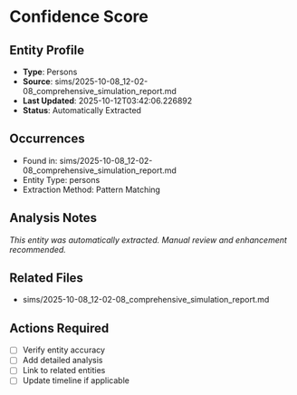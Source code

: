 # Confidence Score

## Entity Profile
- **Type**: Persons
- **Source**: sims/2025-10-08_12-02-08_comprehensive_simulation_report.md
- **Last Updated**: 2025-10-12T03:42:06.226892
- **Status**: Automatically Extracted

## Occurrences
- Found in: sims/2025-10-08_12-02-08_comprehensive_simulation_report.md
- Entity Type: persons
- Extraction Method: Pattern Matching

## Analysis Notes
*This entity was automatically extracted. Manual review and enhancement recommended.*

## Related Files
- sims/2025-10-08_12-02-08_comprehensive_simulation_report.md

## Actions Required
- [ ] Verify entity accuracy
- [ ] Add detailed analysis
- [ ] Link to related entities
- [ ] Update timeline if applicable
